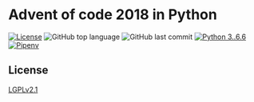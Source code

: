 # Advent of code 2018 in Python

[![License](https://img.shields.io/github/license/rhbvkleef/aoc-2018.svg)](https://www.gnu.org/licenses/old-licenses/lgpl-2.1.html)
![GitHub top language](https://img.shields.io/github/languages/top/rhbvkleef/aoc-2018.svg)
![GitHub last commit](https://img.shields.io/github/last-commit/google/skia.svg)
[![Python 3..6.6](https://img.shields.io/badge/python-3.6.6-blue.svg?logo=python)](https://www.python.org/downloads/release/python-366/)
[![Pipenv](https://img.shields.io/badge/pipenv-%E2%9C%94-brightgreen.svg)](https://pipenv.readthedocs.io/en/latest/)

## License

[LGPLv2.1](LICENSE)